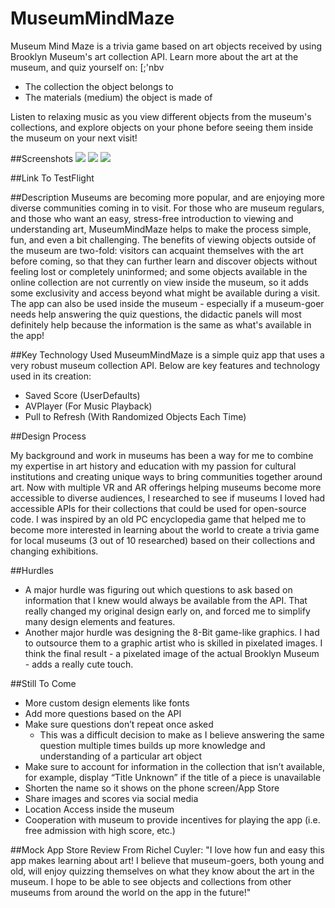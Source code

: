# MuseumMindMaze

Museum Mind Maze is a trivia game based on art objects received by using Brooklyn Museum's art collection API. 
Learn more about the art at the museum, and quiz yourself on: 
[;'nbv
* The collection the object belongs to
* The materials (medium) the object is made of

Listen to relaxing music as you view different objects from the museum's collections, and explore objects on your phone before seeing them inside the museum on your next visit!

##Screenshots
![](https://github.com/Richel325/MuseumMindMaze/blob/master/MuseumMindMaze/Images/TitleScreen.png)
![](https://github.com/Richel325/MuseumMindMaze/blob/master/MuseumMindMaze/Images/ImageSelectScreen.png)
![](https://github.com/Richel325/MuseumMindMaze/blob/master/MuseumMindMaze/Images/QuestionScreen.png)

##Link To TestFlight


##Description
Museums are becoming more popular, and are enjoying more diverse communities coming in to visit. For those who are museum regulars, and those who want an easy, stress-free introduction to viewing and understanding art, MuseumMindMaze helps to make the process simple, fun, and even a bit challenging. The benefits of viewing objects outside of the museum are two-fold: visitors can acquaint themselves with the art before coming, so that they can further learn and discover objects without feeling lost or completely uninformed; and some objects available in the online collection are not currently on view inside the museum, so it adds some exclusivity and access beyond what might be available during a visit. The app can also be used inside the museum - especially if a museum-goer needs help answering the quiz questions, the didactic panels will most definitely help because the information is the same as what's available in the app!


##Key Technology Used
MuseumMindMaze is a simple quiz app that uses a very robust museum collection API. Below are key features and technology used in its creation:

* Saved Score (UserDefaults)
* AVPlayer (For Music Playback)
* Pull to Refresh (With Randomized Objects Each Time)


##Design Process

My background and work in museums has been a way for me to combine my expertise in art history and education with my passion for cultural institutions and creating unique ways to bring communities together around art. Now with multiple VR and AR offerings helping museums become more accessible to diverse audiences, I researched to see if museums I loved had accessible APIs for their collections that could be used for open-source code. I was inspired by an old PC encyclopedia game that helped me to become more interested in learning about the world to create a trivia game for local museums (3 out of 10 researched) based on their collections and changing exhibitions.


##Hurdles

* A major hurdle was figuring out which questions to ask based on information that I knew would always be available from the API. That really changed my original design early on, and forced me to simplify many design elements and features.
* Another major hurdle was designing the 8-Bit game-like graphics. I had to outsource them to a graphic artist who is skilled in pixelated images. I think the final result - a pixelated image of the actual Brooklyn Museum - adds a really cute touch.


##Still To Come

* More custom design elements like fonts
* Add more questions based on the API
* Make sure questions don’t repeat once asked
  - This was a difficult decision to make as I believe answering the same question multiple times builds up more knowledge and understanding of a particular art object
* Make sure to account for information in the collection that isn’t available, for example, display “Title Unknown” if the title of a piece is unavailable
* Shorten the name so it shows on the phone screen/App Store
* Share images and scores via social media
* Location Access inside the museum
* Cooperation with museum to provide incentives for playing the app (i.e. free admission with high score, etc.)


##Mock App Store Review
From Richel Cuyler:
"I love how fun and easy this app makes learning about art! I believe that museum-goers, both young and old, will enjoy quizzing themselves on what they know about the art in the museum. I hope to be able to see objects and collections from other museums from around the world on the app in the future!"
